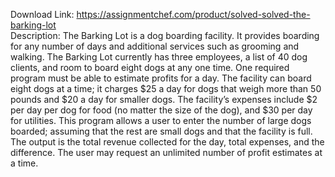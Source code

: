 Download Link: https://assignmentchef.com/product/solved-solved-the-barking-lot
<br>
Description: The Barking Lot is a dog boarding facility. It provides boarding for any number of days and additional services such as grooming and walking. The Barking Lot currently has three employees, a list of 40 dog clients, and room to board eight dogs at any one time. One required program must be able to estimate profits for a day. The facility can board eight dogs at a time; it charges $25 a day for dogs that weigh more than 50 pounds and $20 a day for smaller dogs. The facility’s expenses include $2 per day per dog for food (no matter the size of the dog), and $30 per day for utilities. This program allows a user to enter the number of large dogs boarded; assuming that the rest are small dogs and that the facility is full. The output is the total revenue collected for the day, total expenses, and the difference. The user may request an unlimited number of profit estimates at a time.